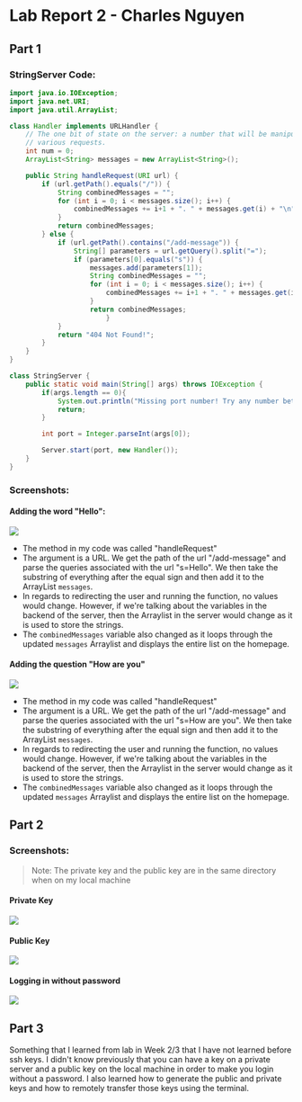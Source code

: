 # Lab Report 2 - Charles Nguyen

## Part 1

### StringServer Code:

```java
import java.io.IOException;
import java.net.URI;
import java.util.ArrayList;

class Handler implements URLHandler {
    // The one bit of state on the server: a number that will be manipulated by
    // various requests.
    int num = 0;
    ArrayList<String> messages = new ArrayList<String>();

    public String handleRequest(URI url) {
        if (url.getPath().equals("/")) {
            String combinedMessages = "";
            for (int i = 0; i < messages.size(); i++) {
                combinedMessages += i+1 + ". " + messages.get(i) + "\n";
            }
            return combinedMessages;
        } else {
            if (url.getPath().contains("/add-message")) {
                String[] parameters = url.getQuery().split("=");
                if (parameters[0].equals("s")) {
                    messages.add(parameters[1]);
                    String combinedMessages = "";
                    for (int i = 0; i < messages.size(); i++) {
                        combinedMessages += i+1 + ". " + messages.get(i) + "\n";
                    }
                    return combinedMessages;
                        }
            }
            return "404 Not Found!";
        }
    }
}

class StringServer {
    public static void main(String[] args) throws IOException {
        if(args.length == 0){
            System.out.println("Missing port number! Try any number between 1024 to 49151");
            return;
        }

        int port = Integer.parseInt(args[0]);

        Server.start(port, new Handler());
    }
}
```

### Screenshots:

#### Adding the word "Hello":

![](screenshots/lab2/adding_hello.png)

-   The method in my code was called "handleRequest"
-   The argument is a URL. We get the path of the url "/add-message" and parse the queries associated with the url "s=Hello". We then take the substring of everything after the equal sign and then add it to the ArrayList `messages`.
-   In regards to redirecting the user and running the function, no values would change. However, if we're talking about the variables in the backend of the server, then the Arraylist in the server would change as it is used to store the strings.
-   The `combinedMessages` variable also changed as it loops through the updated `messages` Arraylist and displays the entire list on the homepage.

#### Adding the question "How are you"

![](screenshots/lab2/adding_how_are_you.png)

-   The method in my code was called "handleRequest"
-   The argument is a URL. We get the path of the url "/add-message" and parse the queries associated with the url "s=How are you". We then take the substring of everything after the equal sign and then add it to the ArrayList `messages`.
-   In regards to redirecting the user and running the function, no values would change. However, if we're talking about the variables in the backend of the server, then the Arraylist in the server would change as it is used to store the strings.
-   The `combinedMessages` variable also changed as it loops through the updated `messages` Arraylist and displays the entire list on the homepage.

## Part 2

### Screenshots:

> Note: The private key and the public key are in the same directory when on my local machine

#### Private Key

![](screenshots/lab2/ssh_private.png)

#### Public Key

![](screenshots/lab2/ssh_public.png)

#### Logging in without password

![](screenshots/lab2/no_password.png)

## Part 3

Something that I learned from lab in Week 2/3 that I have not learned before ssh keys. I didn't know previously that you can have a key on a private server and a public key on the local machine in order to make you login without a password. I also learned how to generate the public and private keys and how to remotely transfer those keys using the terminal.
